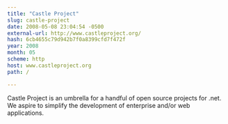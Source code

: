 ```yaml
---
title: "Castle Project"
slug: castle-project
date: 2008-05-08 23:04:54 -0500
external-url: http://www.castleproject.org/
hash: 6cb4655c79d942b7f0a8399cfd7f472f
year: 2008
month: 05
scheme: http
host: www.castleproject.org
path: /

---
```


Castle Project is an umbrella for a handful of open source projects for .net. We aspire to simplify the development of enterprise and/or web applications.
